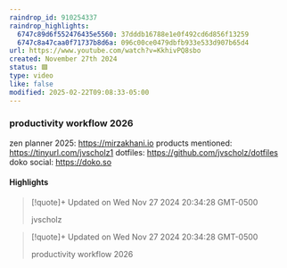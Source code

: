 ```yaml
---
raindrop_id: 910254337
raindrop_highlights:
  6747c89d6f552476435e5560: 37dddb16788e1e0f492cd6d856f13259
  6747c8a47caa0f71737b8d6a: 096c00ce0479dbfb933e533d907b65d4
url: https://www.youtube.com/watch?v=KkhivPQ8sbo
created: November 27th 2024
status: 🟩
type: video
like: false
modified: 2025-02-22T09:08:33-05:00
---
```



### productivity workflow 2026

zen planner 2025: https://mirzakhani.io
products mentioned: https://tinyurl.com/jvscholz1
dotfiles: https://github.com/jvscholz/dotfiles
doko social: https://doko.so

#### Highlights

> [!quote]+ Updated on Wed Nov 27 2024 20:34:28 GMT-0500
>
> jvscholz

> [!quote]+ Updated on Wed Nov 27 2024 20:34:28 GMT-0500
>
> productivity workflow 2026
